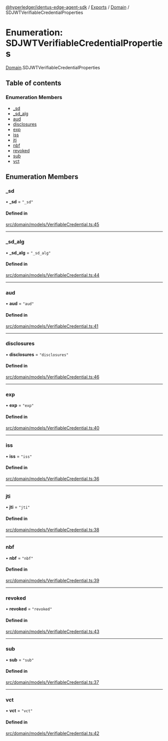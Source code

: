 [@hyperledger/identus-edge-agent-sdk](../README.md) / [Exports](../modules.md) / [Domain](../modules/Domain.md) / SDJWTVerifiableCredentialProperties

# Enumeration: SDJWTVerifiableCredentialProperties

[Domain](../modules/Domain.md).SDJWTVerifiableCredentialProperties

## Table of contents

### Enumeration Members

- [\_sd](Domain.SDJWTVerifiableCredentialProperties.md#_sd)
- [\_sd\_alg](Domain.SDJWTVerifiableCredentialProperties.md#_sd_alg)
- [aud](Domain.SDJWTVerifiableCredentialProperties.md#aud)
- [disclosures](Domain.SDJWTVerifiableCredentialProperties.md#disclosures)
- [exp](Domain.SDJWTVerifiableCredentialProperties.md#exp)
- [iss](Domain.SDJWTVerifiableCredentialProperties.md#iss)
- [jti](Domain.SDJWTVerifiableCredentialProperties.md#jti)
- [nbf](Domain.SDJWTVerifiableCredentialProperties.md#nbf)
- [revoked](Domain.SDJWTVerifiableCredentialProperties.md#revoked)
- [sub](Domain.SDJWTVerifiableCredentialProperties.md#sub)
- [vct](Domain.SDJWTVerifiableCredentialProperties.md#vct)

## Enumeration Members

### \_sd

• **\_sd** = ``"_sd"``

#### Defined in

[src/domain/models/VerifiableCredential.ts:45](https://github.com/hyperledger-identus/sdk-ts/blob/bc699428ddd8313d8025ef810d8e7784a65f26cc/src/domain/models/VerifiableCredential.ts#L45)

___

### \_sd\_alg

• **\_sd\_alg** = ``"_sd_alg"``

#### Defined in

[src/domain/models/VerifiableCredential.ts:44](https://github.com/hyperledger-identus/sdk-ts/blob/bc699428ddd8313d8025ef810d8e7784a65f26cc/src/domain/models/VerifiableCredential.ts#L44)

___

### aud

• **aud** = ``"aud"``

#### Defined in

[src/domain/models/VerifiableCredential.ts:41](https://github.com/hyperledger-identus/sdk-ts/blob/bc699428ddd8313d8025ef810d8e7784a65f26cc/src/domain/models/VerifiableCredential.ts#L41)

___

### disclosures

• **disclosures** = ``"disclosures"``

#### Defined in

[src/domain/models/VerifiableCredential.ts:46](https://github.com/hyperledger-identus/sdk-ts/blob/bc699428ddd8313d8025ef810d8e7784a65f26cc/src/domain/models/VerifiableCredential.ts#L46)

___

### exp

• **exp** = ``"exp"``

#### Defined in

[src/domain/models/VerifiableCredential.ts:40](https://github.com/hyperledger-identus/sdk-ts/blob/bc699428ddd8313d8025ef810d8e7784a65f26cc/src/domain/models/VerifiableCredential.ts#L40)

___

### iss

• **iss** = ``"iss"``

#### Defined in

[src/domain/models/VerifiableCredential.ts:36](https://github.com/hyperledger-identus/sdk-ts/blob/bc699428ddd8313d8025ef810d8e7784a65f26cc/src/domain/models/VerifiableCredential.ts#L36)

___

### jti

• **jti** = ``"jti"``

#### Defined in

[src/domain/models/VerifiableCredential.ts:38](https://github.com/hyperledger-identus/sdk-ts/blob/bc699428ddd8313d8025ef810d8e7784a65f26cc/src/domain/models/VerifiableCredential.ts#L38)

___

### nbf

• **nbf** = ``"nbf"``

#### Defined in

[src/domain/models/VerifiableCredential.ts:39](https://github.com/hyperledger-identus/sdk-ts/blob/bc699428ddd8313d8025ef810d8e7784a65f26cc/src/domain/models/VerifiableCredential.ts#L39)

___

### revoked

• **revoked** = ``"revoked"``

#### Defined in

[src/domain/models/VerifiableCredential.ts:43](https://github.com/hyperledger-identus/sdk-ts/blob/bc699428ddd8313d8025ef810d8e7784a65f26cc/src/domain/models/VerifiableCredential.ts#L43)

___

### sub

• **sub** = ``"sub"``

#### Defined in

[src/domain/models/VerifiableCredential.ts:37](https://github.com/hyperledger-identus/sdk-ts/blob/bc699428ddd8313d8025ef810d8e7784a65f26cc/src/domain/models/VerifiableCredential.ts#L37)

___

### vct

• **vct** = ``"vct"``

#### Defined in

[src/domain/models/VerifiableCredential.ts:42](https://github.com/hyperledger-identus/sdk-ts/blob/bc699428ddd8313d8025ef810d8e7784a65f26cc/src/domain/models/VerifiableCredential.ts#L42)
